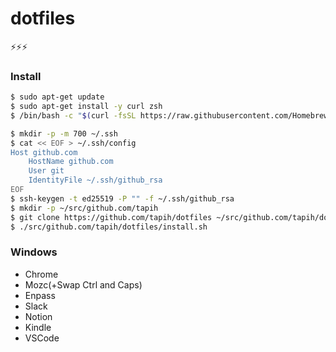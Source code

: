 # dotfiles

⚡⚡⚡

### Install

```sh
$ sudo apt-get update
$ sudo apt-get install -y curl zsh
$ /bin/bash -c "$(curl -fsSL https://raw.githubusercontent.com/Homebrew/install/master/install.sh)"

$ mkdir -p -m 700 ~/.ssh
$ cat << EOF > ~/.ssh/config
Host github.com
    HostName github.com
    User git
    IdentityFile ~/.ssh/github_rsa
EOF
$ ssh-keygen -t ed25519 -P "" -f ~/.ssh/github_rsa
$ mkdir -p ~/src/github.com/tapih
$ git clone https://github.com/tapih/dotfiles ~/src/github.com/tapih/dotfiles
$ ./src/github.com/tapih/dotfiles/install.sh
```

### Windows
- Chrome
- Mozc(+Swap Ctrl and Caps)
- Enpass
- Slack
- Notion
- Kindle
- VSCode

